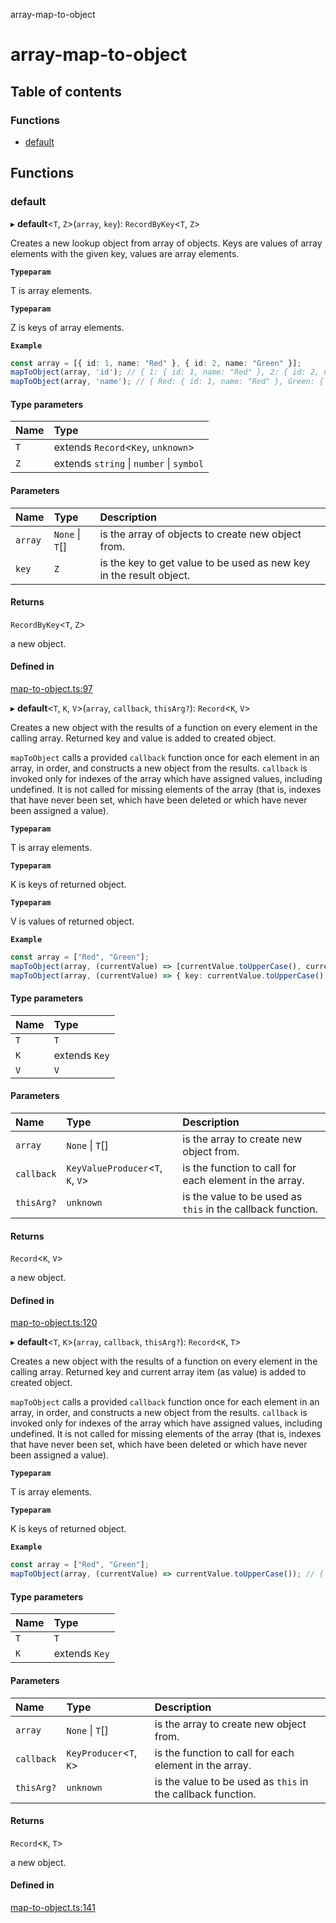 array-map-to-object

# array-map-to-object

## Table of contents

### Functions

- [default](README.md#default)

## Functions

### default

▸ **default**<`T`, `Z`\>(`array`, `key`): `RecordByKey`<`T`, `Z`\>

Creates a new lookup object from array of objects. Keys are values of array elements with the given key, values are array elements.

**`Typeparam`**

T is array elements.

**`Typeparam`**

Z is keys of array elements.

**`Example`**

```ts
const array = [{ id: 1, name: "Red" }, { id: 2, name: "Green" }];
mapToObject(array, 'id'); // { 1: { id: 1, name: "Red" }, 2: { id: 2, name: "Green" } }
mapToObject(array, 'name'); // { Red: { id: 1, name: "Red" }, Green: { id: 2, name: "Green" } }
```

#### Type parameters

| Name | Type |
| :------ | :------ |
| `T` | extends `Record`<`Key`, `unknown`\> |
| `Z` | extends `string` \| `number` \| `symbol` |

#### Parameters

| Name | Type | Description |
| :------ | :------ | :------ |
| `array` | `None` \| `T`[] | is the array of objects to create new object from. |
| `key` | `Z` | is the key to get value to be used as new key in the result object. |

#### Returns

`RecordByKey`<`T`, `Z`\>

a new object.

#### Defined in

[map-to-object.ts:97](https://github.com/ozum/array-map-to-object/blob/8a9d835/src/map-to-object.ts#L97)

▸ **default**<`T`, `K`, `V`\>(`array`, `callback`, `thisArg?`): `Record`<`K`, `V`\>

Creates a new object with the results of a function on every element in the calling array.
Returned key and value is added to created object.

`mapToObject` calls a provided `callback` function once for each element in an array, in order, and constructs a new object from the results.
`callback` is invoked only for indexes of the array which have assigned values, including undefined. It is not called for missing elements
of the array (that is, indexes that have never been set, which have been deleted or which have never been assigned a value).

**`Typeparam`**

T is array elements.

**`Typeparam`**

K is keys of returned object.

**`Typeparam`**

V is values of returned object.

**`Example`**

```ts
const array = ["Red", "Green"];
mapToObject(array, (currentValue) => [currentValue.toUpperCase(), currentValue.toLowerCase()]); // { "RED": "Red", "GREEN": "Green" }
mapToObject(array, (currentValue) => { key: currentValue.toUpperCase(), value: currentValue.toLowerCase() }); // { "RED": "Red", "GREEN": "Green" }
```

#### Type parameters

| Name | Type |
| :------ | :------ |
| `T` | `T` |
| `K` | extends `Key` |
| `V` | `V` |

#### Parameters

| Name | Type | Description |
| :------ | :------ | :------ |
| `array` | `None` \| `T`[] | is the array to create new object from. |
| `callback` | `KeyValueProducer`<`T`, `K`, `V`\> | is the function to call for each element in the array. |
| `thisArg?` | `unknown` | is the value to be used as `this` in the callback function. |

#### Returns

`Record`<`K`, `V`\>

a new object.

#### Defined in

[map-to-object.ts:120](https://github.com/ozum/array-map-to-object/blob/8a9d835/src/map-to-object.ts#L120)

▸ **default**<`T`, `K`\>(`array`, `callback`, `thisArg?`): `Record`<`K`, `T`\>

Creates a new object with the results of a function on every element in the calling array.
Returned key and current array item (as value) is added to created object.

`mapToObject` calls a provided `callback` function once for each element in an array, in order, and constructs a new object from the results.
`callback` is invoked only for indexes of the array which have assigned values, including undefined. It is not called for missing elements
of the array (that is, indexes that have never been set, which have been deleted or which have never been assigned a value).

**`Typeparam`**

T is array elements.

**`Typeparam`**

K is keys of returned object.

**`Example`**

```ts
const array = ["Red", "Green"];
mapToObject(array, (currentValue) => currentValue.toUpperCase()); // { "RED": "Red", "GREEN": "Green" }
```

#### Type parameters

| Name | Type |
| :------ | :------ |
| `T` | `T` |
| `K` | extends `Key` |

#### Parameters

| Name | Type | Description |
| :------ | :------ | :------ |
| `array` | `None` \| `T`[] | is the array to create new object from. |
| `callback` | `KeyProducer`<`T`, `K`\> | is the function to call for each element in the array. |
| `thisArg?` | `unknown` | is the value to be used as `this` in the callback function. |

#### Returns

`Record`<`K`, `T`\>

a new object.

#### Defined in

[map-to-object.ts:141](https://github.com/ozum/array-map-to-object/blob/8a9d835/src/map-to-object.ts#L141)

